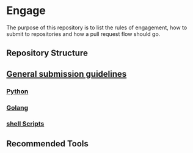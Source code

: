 # Engage
The purpose of this repository is to list the rules of engagement, how to submit to repositories and how a pull request flow should go.

## Repository Structure
<Description Place Holder>
<Link to dedicated MD file with info specific to this section>

## [General submission guidelines](https://github.com/k8-proxy/Engage/blob/main/Code-submission-guidelines.md)
<Description Place Holder>
<Link to dedicated MD file with info specific to this section>

### [Python](https://github.com/k8-proxy/Engage/blob/main/Python.md)
<Description Place Holder>
<Link to dedicated MD file with info specific to this section>

### [Golang](https://blog.golang.org/godoc)
<Description Place Holder>
<Link to dedicated MD file with info specific to this section>

### [shell Scripts](https://github.com/k8-proxy/Engage/blob/main/Shell-guide.md)
<Description Place Holder>
<Link to dedicated MD file with info specific to this section>


## Recommended Tools
<This section might move into the dedicated MD files>
<Description Place Holder>
<Link to dedicated MD file with info specific to this section>

